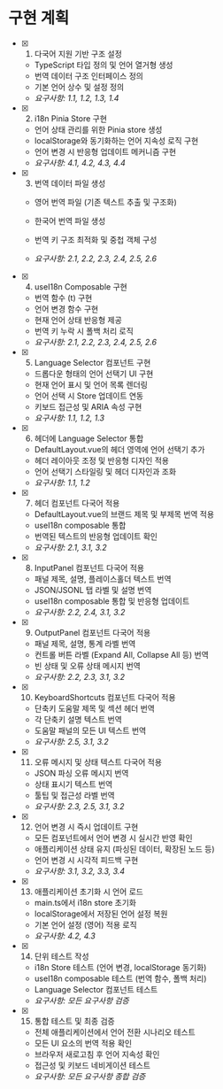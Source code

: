 # 구현 계획

- [x] 1. 다국어 지원 기반 구조 설정


  - TypeScript 타입 정의 및 언어 열거형 생성
  - 번역 데이터 구조 인터페이스 정의
  - 기본 언어 상수 및 설정 정의
  - _요구사항: 1.1, 1.2, 1.3, 1.4_

- [x] 2. i18n Pinia Store 구현


  - 언어 상태 관리를 위한 Pinia store 생성
  - localStorage와 동기화하는 언어 지속성 로직 구현
  - 언어 변경 시 반응형 업데이트 메커니즘 구현
  - _요구사항: 4.1, 4.2, 4.3, 4.4_



- [x] 3. 번역 데이터 파일 생성





  - 영어 번역 파일 (기존 텍스트 추출 및 구조화)
  - 한국어 번역 파일 생성
  - 번역 키 구조 최적화 및 중첩 객체 구성

  - _요구사항: 2.1, 2.2, 2.3, 2.4, 2.5, 2.6_

- [x] 4. useI18n Composable 구현

  - 번역 함수 (t) 구현
  - 언어 변경 함수 구현
  - 현재 언어 상태 반응형 제공
  - 번역 키 누락 시 폴백 처리 로직
  - _요구사항: 2.1, 2.2, 2.3, 2.4, 2.5, 2.6_

- [x] 5. Language Selector 컴포넌트 구현



  - 드롭다운 형태의 언어 선택기 UI 구현
  - 현재 언어 표시 및 언어 목록 렌더링
  - 언어 선택 시 Store 업데이트 연동
  - 키보드 접근성 및 ARIA 속성 구현
  - _요구사항: 1.1, 1.2, 1.3_

- [x] 6. 헤더에 Language Selector 통합


  - DefaultLayout.vue의 헤더 영역에 언어 선택기 추가
  - 헤더 레이아웃 조정 및 반응형 디자인 적용
  - 언어 선택기 스타일링 및 헤더 디자인과 조화
  - _요구사항: 1.1, 1.2_

- [x] 7. 헤더 컴포넌트 다국어 적용


  - DefaultLayout.vue의 브랜드 제목 및 부제목 번역 적용
  - useI18n composable 통합
  - 번역된 텍스트의 반응형 업데이트 확인
  - _요구사항: 2.1, 3.1, 3.2_

- [x] 8. InputPanel 컴포넌트 다국어 적용


  - 패널 제목, 설명, 플레이스홀더 텍스트 번역
  - JSON/JSONL 탭 라벨 및 설명 번역
  - useI18n composable 통합 및 반응형 업데이트
  - _요구사항: 2.2, 2.4, 3.1, 3.2_

- [x] 9. OutputPanel 컴포넌트 다국어 적용



  - 패널 제목, 설명, 통계 라벨 번역
  - 컨트롤 버튼 라벨 (Expand All, Collapse All 등) 번역
  - 빈 상태 및 오류 상태 메시지 번역
  - _요구사항: 2.2, 2.3, 3.1, 3.2_

- [x] 10. KeyboardShortcuts 컴포넌트 다국어 적용


  - 단축키 도움말 제목 및 섹션 헤더 번역
  - 각 단축키 설명 텍스트 번역
  - 도움말 패널의 모든 UI 텍스트 번역
  - _요구사항: 2.5, 3.1, 3.2_

- [x] 11. 오류 메시지 및 상태 텍스트 다국어 적용



  - JSON 파싱 오류 메시지 번역
  - 상태 표시기 텍스트 번역
  - 툴팁 및 접근성 라벨 번역
  - _요구사항: 2.3, 2.5, 3.1, 3.2_

- [x] 12. 언어 변경 시 즉시 업데이트 구현


  - 모든 컴포넌트에서 언어 변경 시 실시간 반영 확인
  - 애플리케이션 상태 유지 (파싱된 데이터, 확장된 노드 등)
  - 언어 변경 시 시각적 피드백 구현
  - _요구사항: 3.1, 3.2, 3.3, 3.4_

- [x] 13. 애플리케이션 초기화 시 언어 로드


  - main.ts에서 i18n store 초기화
  - localStorage에서 저장된 언어 설정 복원
  - 기본 언어 설정 (영어) 적용 로직
  - _요구사항: 4.2, 4.3_

- [x] 14. 단위 테스트 작성


  - i18n Store 테스트 (언어 변경, localStorage 동기화)
  - useI18n composable 테스트 (번역 함수, 폴백 처리)
  - Language Selector 컴포넌트 테스트
  - _요구사항: 모든 요구사항 검증_

- [x] 15. 통합 테스트 및 최종 검증



  - 전체 애플리케이션에서 언어 전환 시나리오 테스트
  - 모든 UI 요소의 번역 적용 확인
  - 브라우저 새로고침 후 언어 지속성 확인
  - 접근성 및 키보드 네비게이션 테스트
  - _요구사항: 모든 요구사항 종합 검증_